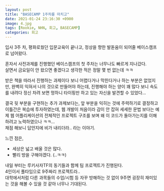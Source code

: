 ```yaml
---
layout: post
title: "BASECAMP 1주차를 마치고"
date: 2021-01-24 23:16:30 +0900
image: 4.jpg
tags: [Rookie, NHN, 회고, BASECAMP]
categories: 회고
---
```

입사 3주 차, 평화로웠던 입문교육이 끝나고, 정상을 향한 발돋움이 되어줄 베이스캠프로 넘어왔다.  
  
혼자서 사전과제를 진행했던 베이스캠프의 첫 주차는 너무나도 빠르게 지나갔다.  
살면서 금요일이 안 왔으면 좋겠다고 생각한 적은 정말 몇 번 없는데 ㅋㅋ  

받은 책을 따라서 진행하는 과제이다 보니 어렵다거나 막힌다거나 하는 부분은 없었지만, 완벽히 익혀서 나의 것으로 만들어야 하는데, 진행해야 하는 양이 꽤 많다 보니 속도를 내려다 정신 차려 보면 멍하니 타이핑만 하고 있는 자신을 발견할 수 있었다...  
  
결국 뒷 부분을 구현하는 추가 과제보다는, 앞 부분을 익히는 것에 주력하기로 결정하고 이틀간은 복습에 투자하였는데, 웹 개발이 처음이라 감이 안 잡혀 세세한 문법 보다는 예제 웹 어플리케이션의 전체적인 프로젝트 구조를 보며 왜 이 코드가 돌아가는지를 이해하려고 노력하였으나 ㅋㅋ...  
채점 해보니 답안지에 비가 내리더라.. 라는 이야기.
  
느낀 점은,  
 - 세상은 넓고 배울 것은 많다.  
 - 빨리 방을 구해야겠다. (..ㅋㅋ)

내일 부터는 루키사자TF의 동기들과 함께 팀 프로젝트가 진행된다.  
4인이서 풀타임으로 9주짜리 프로젝트라..  
대학에서처럼 다른 과목들의 수업/시험 등 자꾸 방해하는 것 없이 9주면 굉장히 재미있는 것을 해볼 수 있을 것 같아 너무나 기대된다.  
